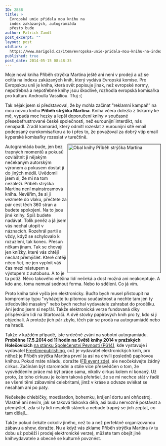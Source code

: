 ```yaml
---
ID: 2888
title: >
  Evropská unie přidala mou knihu na
  index zakázaných, autogramiáda
  přesto bude
author: Patrick Zandl
post_excerpt: ""
layout: post
oldlink: >
  https://www.marigold.cz/item/evropska-unie-pridala-mou-knihu-na-index-zakazanych-autogramiada-presto-bude
published: true
post_date: 2014-05-15 08:48:35
---
```

<p>Moje nová kniha Příběh strýčka Martina ještě ani není v prodeji a už se ocitla na indexu zakázaných knih, který vydává Evropská komise. Pro Evropskou unii je kniha, která svět popisuje jinak, než evropské normy, nepotřebná a nepotřebné knihy jsou škodlivé, rozhodla evropská komisařka pro kulturu Androulla Vassiliou. Tfuj :( </p>


<!--more-->

<p>Tak nějak jsem si představoval, že by mohla začínat "reklamní kampaň” na mou novou knihu <strong>Příběh strýčka Martina</strong>. Kniha včera dolezla z tiskárny ke mě, vypadá moc hezky a lepší doporučení knihy v současné přesebefrustrované české společnosti, než eurounijní interdikt, nás nenapadl. Zradil kamarád, který odmítl rozeslat z eurounijní sítě email podepsaný eurokomisařkou a to i přes to, že považoval za dobrý vtip email kyperské komisařky rozeslat v turečtině.</p>

<p><img style="float: right;" title="obalknihy-pribehstryckamartina.jpg" src="http://www.marigold.cz/wp-content/uploads/obalknihy-pribehstryckamartina.jpg" alt="Obal knihy Příběh strýčka Martina" width="300" height="414" align="right" border="1" /></p>

<p>Autogramiáda bude, jen bez trapných momentů a pokusů ozvláštnit ji nějakým nečekaným autorským výronem a pokusem dostat ji do jiných médií. Uvědomil jsem si, že mi na tom nezáleží. Příběh strýčka Martina není mainstreamová kniha. Nevěřím, že si ji vezmete do vlaku, přečtete za pár cest těch 360 stran a budete spokojeni. Na to jsou jiné knihy. Spíš budete nadávat. Tolik peněz a já jsem vás nechal utopit v náznacích. Rozehrál partii a vždy, když se schylovalo k rozuzlení, tak konec. Přesun někam jinam. Tak se chovají jen knížky, které vás chtějí nechat přemýšlet. Které chtějí něco říct, ne jen vyplnit váš čas mezi nástupem a výstupem z autobusu. A to je ta potíž. Něco takového většina lidí nečeká a dost možná ani neakceptuje. A kdo ano, tomu nemusí sednout forma. Nebo to sdělení. Co já vím.</p>

<p>Proto kniha také vyšla jen elektronicky. Buďto bych musel přistoupit na kompromisy typu "vyházejte tu pitomou součastnost a nechte tam jen ty středověké masakry" nebo bych nechal vydavatele zahrabat do prodělku. Ani jedno jsem si nepřál. Takže elektronická verze fundovaná díky příspěvkům lidí na Startovači. A dvě stovky papírových knih pro ty, kdo si ji objednali. A protože jich pár zbylo, těch pár se prodá na autogramiádě nebo na hradě.</p>

<p>Takže v každém případě, jste srdečně zváni na sobotní autogramiádu. <strong>Proběhne 17.5.2014 od 11 hodin na Světě knihy 2014 v pražských Holešovicích</strong> <a href="http://sk2014.svetknihy.cz/cz/nejdulezitejsi-odkazy/mapa/?goto=P614">na stánku Společenství Pevnosti (P614)</a>, kde vystavuje i vydavatel <a href="http://www.freetimepublishing.cz">Freetimepublishing</a>, což je vydavatel elektronických knih, pro něhož je Příběh strýčka Martina první (a asi na chvíli poslední) papírovou knihou. Pokud máte náladu, doražte (<a href="https://www.facebook.com/events/485242618270879/?ref_dashboard_filter=upcoming">FB event zde</a>), ale neočekávejte žádný cirkus. Začínám být staromódní a stále více přesvědčen o tom, že vysvědčením práce má být práce sama, nikoliv cirkus kolem ní konaný. Už proto, že toho cirkusu je kolem taková přehršel, že se mi nechce stát v řadě se všemi těmi zábavními celebritami, jimž v kráse a odvaze svlékat se nesahám ani po paty.</p>

<p>Nečekejte chlebíčky, moetšardon, bohemku, krájení dortu ani ohňostroj. Vlastně ani nevím, jak se taková tiskovka dělá, asi budu nervozně postávat a přemýšlet, zda si ty lidi nespletli stánek a nebude trapný se jich zeptat, co tam dělají… </p>

<p>Takže pokud čekáte cokoliv jiného, než to a než perfektně organizovanou zábavu a show, doražte. Nu a když vás zklame Příběh strýčka Martina (v tu dobu už poběží i prodej elektronické verze), můžete tam obejít jiné knihvydavatele a obecně se kulturně povznést.</p>
